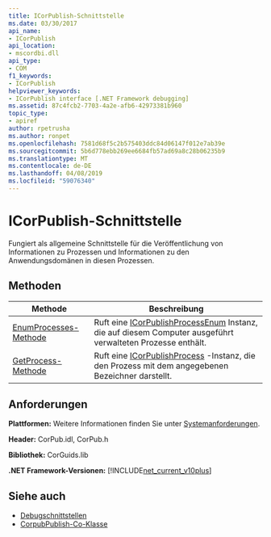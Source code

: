 ```yaml
---
title: ICorPublish-Schnittstelle
ms.date: 03/30/2017
api_name:
- ICorPublish
api_location:
- mscordbi.dll
api_type:
- COM
f1_keywords:
- ICorPublish
helpviewer_keywords:
- ICorPublish interface [.NET Framework debugging]
ms.assetid: 87c4fcb2-7703-4a2e-afb6-42973381b960
topic_type:
- apiref
author: rpetrusha
ms.author: ronpet
ms.openlocfilehash: 7581d68f5c2b575403ddc84d06147f012e7ab39e
ms.sourcegitcommit: 5b6d778ebb269ee6684fb57ad69a8c28b06235b9
ms.translationtype: MT
ms.contentlocale: de-DE
ms.lasthandoff: 04/08/2019
ms.locfileid: "59076340"
---
```

# <a name="icorpublish-interface"></a>ICorPublish-Schnittstelle
Fungiert als allgemeine Schnittstelle für die Veröffentlichung von Informationen zu Prozessen und Informationen zu den Anwendungsdomänen in diesen Prozessen.  
  
## <a name="methods"></a>Methoden  
  
|Methode|Beschreibung|  
|------------|-----------------|  
|[EnumProcesses-Methode](../../../../docs/framework/unmanaged-api/debugging/icorpublish-enumprocesses-method.md)|Ruft eine [ICorPublishProcessEnum](../../../../docs/framework/unmanaged-api/debugging/icorpublishprocessenum-interface.md) Instanz, die auf diesem Computer ausgeführt verwalteten Prozesse enthält.|  
|[GetProcess-Methode](../../../../docs/framework/unmanaged-api/debugging/icorpublish-getprocess-method.md)|Ruft eine [ICorPublishProcess](../../../../docs/framework/unmanaged-api/debugging/icorpublishprocess-interface.md) -Instanz, die den Prozess mit dem angegebenen Bezeichner darstellt.|  
  
## <a name="requirements"></a>Anforderungen  
 **Plattformen:** Weitere Informationen finden Sie unter [Systemanforderungen](../../../../docs/framework/get-started/system-requirements.md).  
  
 **Header:** CorPub.idl, CorPub.h  
  
 **Bibliothek:** CorGuids.lib  
  
 **.NET Framework-Versionen:** [!INCLUDE[net_current_v10plus](../../../../includes/net-current-v10plus-md.md)]  
  
## <a name="see-also"></a>Siehe auch

- [Debugschnittstellen](../../../../docs/framework/unmanaged-api/debugging/debugging-interfaces.md)
- [CorpubPublish-Co-Klasse](../../../../docs/framework/unmanaged-api/debugging/corpubpublish-coclass.md)
